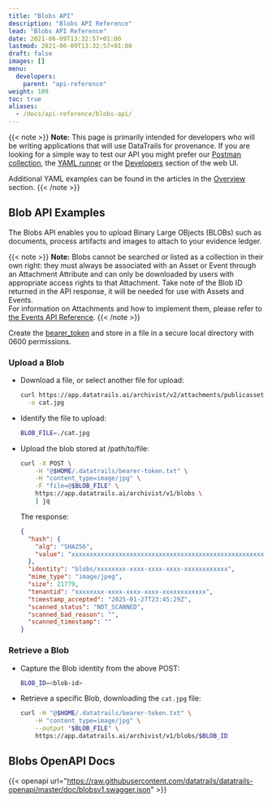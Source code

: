 ```yaml
---
title: "Blobs API"
description: "Blobs API Reference"
lead: "Blobs API Reference"
date: 2021-06-09T13:32:57+01:00
lastmod: 2021-06-09T13:32:57+01:00
draft: false
images: []
menu: 
  developers:
    parent: "api-reference"
weight: 109
toc: true
aliases: 
  - /docs/api-reference/blobs-api/
---
```

{{< note >}}
**Note:** This page is primarily intended for developers who will be writing applications that will use DataTrails for provenance.
If you are looking for a simple way to test our API you might prefer our [Postman collection](https://www.postman.com/datatrails-inc/workspace/datatrails-public/overview), the [YAML runner](/developers/yaml-reference/story-runner-components/) or the [Developers](https://app.datatrails.ai) section of the web UI.

Additional YAML examples can be found in the articles in the [Overview](/platform/overview/introduction/) section.
{{< /note >}}

## Blob API Examples

The Blobs API enables you to upload Binary Large OBjects (BLOBs) such as documents, process artifacts and images to attach to your evidence ledger.

{{< note >}}
**Note:** Blobs cannot be searched or listed as a collection in their own right: they must always be associated with an Asset or Event through an Attachment Attribute and can only be downloaded by users with appropriate access rights to that Attachment.
Take note of the Blob ID returned in the API response, it will be needed for use with Assets and Events.<br>
For information on Attachments and how to implement them, please refer to [the Events API Reference](../events-api/#adding-attachments).
{{< /note >}}

Create the [bearer_token](/developers/developer-patterns/getting-access-tokens-using-app-registrations) and store in a file in a secure local directory with 0600 permissions.

### Upload a Blob

- Download a file, or select another file for upload:

  ```bash
  curl https://app.datatrails.ai/archivist/v2/attachments/publicassets/208c5282-750e-4302-86f8-eb751de89005/events/4161673f-efa4-4391-bf06-347edd53024e/dae5a430-7d2e-4b88-b753-c09bdcc48c33 \
    -o cat.jpg
  ```

- Identify the file to upload:

  ```bash
  BLOB_FILE=./cat.jpg
  ```

- Upload the blob stored at /path/to/file:

  ```bash
  curl -X POST \
      -H "@$HOME/.datatrails/bearer-token.txt" \
      -H "content_type=image/jpg" \
      -F "file=@$BLOB_FILE" \
      https://app.datatrails.ai/archivist/v1/blobs \
      | jq
  ```

  The response:

  ```json
  {
    "hash": {
      "alg": "SHA256",
      "value": "xxxxxxxxxxxxxxxxxxxxxxxxxxxxxxxxxxxxxxxxxxxxxxxxxxxxxxxxxxxxxxxx"
    },
    "identity": "blobs/xxxxxxxx-xxxx-xxxx-xxxx-xxxxxxxxxxxx",
    "mime_type": "image/jpeg",
    "size": 21779,
    "tenantid": "xxxxxxxx-xxxx-xxxx-xxxx-xxxxxxxxxxxx",
    "timestamp_accepted": "2025-01-27T23:45:29Z",
    "scanned_status": "NOT_SCANNED",
    "scanned_bad_reason": "",
    "scanned_timestamp": ""
  }
  ```

### Retrieve a Blob

- Capture the Blob identity from the above POST:

  ```bash
  BLOB_ID=<blob-id>
  ```

- Retrieve a specific Blob, downloading the `cat.jpg` file:

  ```bash
  curl -H "@$HOME/.datatrails/bearer-token.txt" \
      -H "content_type=image/jpg" \
      --output "$BLOB_FILE" \
      https://app.datatrails.ai/archivist/v1/blobs/$BLOB_ID
  ```

## Blobs OpenAPI Docs

{{< openapi url="https://raw.githubusercontent.com/datatrails/datatrails-openapi/master/doc/blobsv1.swagger.json" >}}
